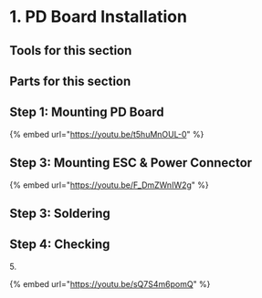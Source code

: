 # 1. PD Board Installation



## Tools for this section





## Parts for this section









## Step 1: Mounting PD Board



{% embed url="https://youtu.be/t5huMnOUL-0" %}





## Step 3: Mounting ESC & Power Connector

{% embed url="https://youtu.be/F_DmZWnIW2g" %}





## Step 3: Soldering





## Step 4: Checking&#x20;





5\.

{% embed url="https://youtu.be/sQ7S4m6pomQ" %}
